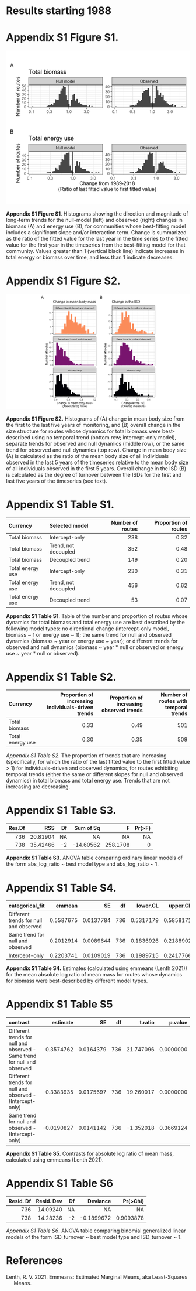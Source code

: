 Results starting 1988
================

# Appendix S1 Figure S1.

<!-- Directions and magnitudes of change. -->

![](739_routes_1988_start_files/figure-gfm/render%20biomass%20and%20energy%20histograms-1.png)<!-- -->

**Appendix S1 Figure S1**. Histograms showing the direction and
magnitude of long-term trends for the null-model (left) and observed
(right) changes in biomass (A) and energy use (B), for communities whose
best-fitting model includes a significant slope and/or interaction term.
Change is summarized as the ratio of the fitted value for the last year
in the time series to the fitted value for the first year in the
timeseries from the best-fitting model for that community. Values
greater than 1 (vertical black line) indicate increases in total energy
or biomass over time, and less than 1 indicate decreases.

# Appendix S1 Figure S2.

![](739_routes_1988_start_files/figure-gfm/render%20isd%20change%20plots-1.png)<!-- -->

**Appendix S1 Figure S2.** Histograms of (A) change in mean body size
from the first to the last five years of monitoring, and (B) overall
change in the size structure for routes whose dynamics for total biomass
were best-described using no temporal trend (bottom row; intercept-only
model), separate trends for observed and null dynamics (middle row), or
the same trend for observed and null dynamics (top row). Change in mean
body size (A) is calculated as the ratio of the mean body size of all
individuals observed in the last 5 years of the timeseries relative to
the mean body size of all individuals observed in the first 5 years.
Overall change in the ISD (B) is calculated as the degree of turnover
between the ISDs for the first and last five years of the timeseries
(see text).

# Appendix S1 Table S1.

<div class="kable-table">

| Currency         | Selected model       | Number of routes | Proportion of routes |
|:-----------------|:---------------------|-----------------:|---------------------:|
| Total biomass    | Intercept-only       |              238 |                 0.32 |
| Total biomass    | Trend, not decoupled |              352 |                 0.48 |
| Total biomass    | Decoupled trend      |              149 |                 0.20 |
| Total energy use | Intercept-only       |              230 |                 0.31 |
| Total energy use | Trend, not decoupled |              456 |                 0.62 |
| Total energy use | Decoupled trend      |               53 |                 0.07 |

</div>

**Appendix S1 Table S1**. Table of the number and proportion of routes
whose dynamics for total biomass and total energy use are best described
by the following model types: no directional change (intercept-only
model, biomass ~ 1 or energy use ~ 1); the same trend for null and
observed dynamics (biomass ~ year or energy use ~ year); or different
trends for observed and null dynamics (biomass ~ year \* null or
observed or energy use ~ year \* null or observed).

# Appendix S1 Table S2.

<div class="kable-table">

| Currency         | Proportion of increasing individuals-driven trends | Proportion of increasing observed trends | Number of routes with temporal trends |
|:-----------------|---------------------------------------------------:|-----------------------------------------:|--------------------------------------:|
| Total biomass    |                                               0.33 |                                     0.49 |                                   501 |
| Total energy use |                                               0.30 |                                     0.35 |                                   509 |

</div>

*Appendix S1 Table S2*. The proportion of trends that are increasing
(specifically, for which the ratio of the last fitted value to the first
fitted value \> 1) for individuals-driven and observed dynamics, for
routes exhibiting temporal trends (either the same or different slopes
for null and observed dynamics) in total biomass and total energy use.
Trends that are not increasing are decreasing.

# Appendix S1 Table S3.

<div class="kable-table">

| Res.Df |      RSS |  Df | Sum of Sq |        F | Pr(\>F) |
|-------:|---------:|----:|----------:|---------:|--------:|
|    736 | 20.81904 |  NA |        NA |       NA |      NA |
|    738 | 35.42466 |  -2 | -14.60562 | 258.1708 |       0 |

</div>

**Appendix S1 Table S3**. ANOVA table comparing ordinary linear models
of the form abs_log_ratio ~ best model type and abs_log_ratio ~ 1.

# Appendix S1 Table S4.

<div class="kable-table">

| categorical_fit                        |    emmean |        SE |  df |  lower.CL |  upper.CL |
|:---------------------------------------|----------:|----------:|----:|----------:|----------:|
| Different trends for null and observed | 0.5587675 | 0.0137784 | 736 | 0.5317179 | 0.5858171 |
| Same trend for null and observed       | 0.2012914 | 0.0089644 | 736 | 0.1836926 | 0.2188902 |
| Intercept-only                         | 0.2203741 | 0.0109019 | 736 | 0.1989715 | 0.2417766 |

</div>

**Appendix S1 Table S4.** Estimates (calculated using emmeans (Lenth
2021)) for the mean absolute log ratio of mean mass for routes whose
dynamics for biomass were best-described by different model types.

# Appendix S1 Table S5

<div class="kable-table">

| contrast                                                                  |   estimate |        SE |  df |   t.ratio |   p.value |
|:--------------------------------------------------------------------------|-----------:|----------:|----:|----------:|----------:|
| Different trends for null and observed - Same trend for null and observed |  0.3574762 | 0.0164379 | 736 | 21.747096 | 0.0000000 |
| Different trends for null and observed - (Intercept-only)                 |  0.3383935 | 0.0175697 | 736 | 19.260017 | 0.0000000 |
| Same trend for null and observed - (Intercept-only)                       | -0.0190827 | 0.0141142 | 736 | -1.352018 | 0.3669124 |

</div>

**Appendix S1 Table S5**. Contrasts for absolute log ratio of mean mass,
calculated using emmeans (Lenth 2021).

# Appendix S1 Table S6

<div class="kable-table">

| Resid. Df | Resid. Dev |  Df |   Deviance | Pr(\>Chi) |
|----------:|-----------:|----:|-----------:|----------:|
|       736 |   14.09240 |  NA |         NA |        NA |
|       738 |   14.28236 |  -2 | -0.1899672 | 0.9093878 |

</div>

*Appendix S1 Table S6*. ANOVA table comparing binomial generalized
linear models of the form ISD_turnover ~ best model type and
ISD_turnover ~ 1.

# References

<div id="refs" class="references csl-bib-body hanging-indent"
line-spacing="2">

<div id="ref-lenth2021" class="csl-entry">

Lenth, R. V. 2021. Emmeans: Estimated Marginal Means, aka Least-Squares
Means.

</div>

</div>
